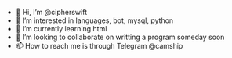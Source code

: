 - 👋 Hi, I’m @cipherswift
- 👀 I’m interested in languages, bot, mysql, python
- 🌱 I’m currently learning html
- 💞️ I’m looking to collaborate on writting a program someday soon
- 📫 How to reach me is through Telegram @camship

<!---
cipherswift/cipherswift is a ✨ special ✨ repository because its `README.md` (this file) appears on your GitHub profile.
You can click the Preview link to take a look at your changes.
--->
